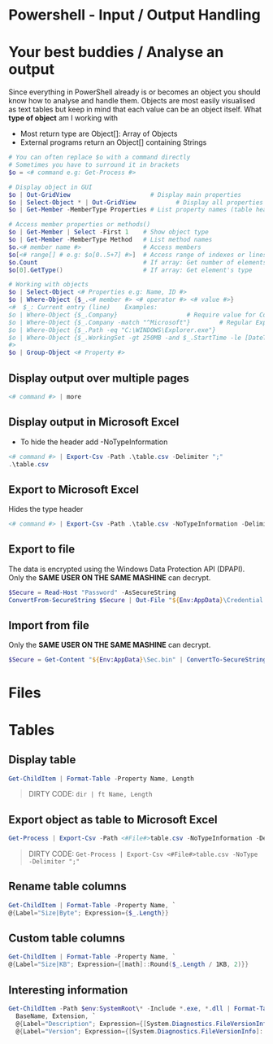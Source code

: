 # Powershell - Input / Output Handling

# Your best buddies / Analyse an output
Since everything in PowerShell already is or becomes an object you should know how to analyse and handle them. Objects are most easily visualised as text tables but keep in mind that each value can be an object itself.
What <b>type of object</b> am I working with <br>
- Most return type are Object[]: Array of Objects
- External programs return an Object[] containing Strings
```powershell
# You can often replace $o with a command directly
# Sometimes you have to surround it in brackets
$o = <# command e.g: Get-Process #>

# Display object in GUI
$o | Out-GridView                      # Display main properties
$o | Select-Object * | Out-GridView           # Display all properties
$o | Get-Member -MemberType Properties # List property names (table header)

# Access member properties or methods()
$o | Get-Member | Select -First 1    # Show object type
$o | Get-Member -MemberType Method   # List method names
$o.<# member name #>                 # Access members
$o[<# range[] # e.g: $o[0..5+7] #>]  # Access range of indexes or lines
$o.Count                             # If array: Get number of elements
$o[0].GetType()                      # If array: Get element's type

# Working with objects
$o | Select-Object <# Properties e.g: Name, ID #>
$o | Where-Object {$_.<# member #> <# operator #> <# value #>}
<#  $_: Current entry (line)    Examples:
$o | Where-Object {$_.Company}                   # Require value for Company
$o | Where-Object {$_.Company -match "^Microsoft"}        # Regular Expression
$o | Where-Object {$_.Path -eq "C:\WINDOWS\Explorer.exe"}
$o | Where-Object {$_.WorkingSet -gt 250MB -and $_.StartTime -le [DateTime]"8:00"}
#>
$o | Group-Object <# Property #>
```

## Display output over multiple pages
```powershell
<# command #> | more
```

## Display output in Microsoft Excel
- To hide the header add -NoTypeInformation
```powershell
<# command #> | Export-Csv -Path .\table.csv -Delimiter ";"
.\table.csv
```

## Export to Microsoft Excel
Hides the type header
```powershell
<# command #> | Export-Csv -Path .\table.csv -NoTypeInformation -Delimiter ";"
```

## Export to file
The data is encrypted using the Windows Data Protection API (DPAPI). <br>
Only the <b>SAME USER ON THE SAME MASHINE</b> can decrypt.
```powershell
$Secure = Read-Host "Password" -AsSecureString
ConvertFrom-SecureString $Secure | Out-File "${Env:AppData}\Credential.bin"
```

## Import from file
Only the <b>SAME USER ON THE SAME MASHINE</b> can decrypt.
```powershell
$Secure = Get-Content "${Env:AppData}\Sec.bin" | ConvertTo-SecureString
```



# Files


# Tables
## Display table
```powershell
Get-ChildItem | Format-Table -Property Name, Length
```
> DIRTY CODE: `dir | ft Name, Length`

## Export object as table to Microsoft Excel
```powershell
Get-Process | Export-Csv -Path <#File#>table.csv -NoTypeInformation -Delimiter ";"
```
> DIRTY CODE: `Get-Process | Export-Csv <#File#>table.csv -NoType -Delimiter ";"`


## Rename table columns
```powershell
Get-ChildItem | Format-Table -Property Name, `
@{Label="Size|Byte"; Expression={$_.Length}}
```

## Custom table columns
```powershell
Get-ChildItem | Format-Table -Property Name, `
@{Label="Size|KB"; Expression={[math]::Round($_.Length / 1KB, 2)}}
```
## Interesting information
```powershell
Get-ChildItem -Path $env:SystemRoot\* -Include *.exe, *.dll | Format-Table -Property `
  BaseName, Extension, `
  @{Label="Description"; Expression={[System.Diagnostics.FileVersionInfo]::GetVersionInfo($_).FileDescription}}, `
  @{Label="Version"; Expression={[System.Diagnostics.FileVersionInfo]::GetVersionInfo($_).FileVersion}}
```